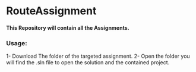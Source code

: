 # RouteAssignment
#### This Repository will contain all the Assignments. 
### Usage: 
 1- Download The folder of the targeted assignment.
 2- Open the folder you will find the .sln file to open the solution and the contained project.
